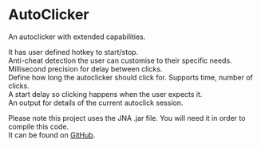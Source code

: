 AutoClicker
===========

An autoclicker with extended capabilities.
<p>
It has user defined hotkey to start/stop.<br>
Anti-cheat detection the user can customise to their specific needs.<br>
Millisecond precision for delay between clicks.<br>
Define how long the autoclicker should click for. Supports time, number of clicks.<br>
A start delay so clicking happens when the user expects it.<br>
An output for details of the current autoclick session.
<p>
Please note this project uses the JNA .jar file. You will need it in order to compile this code.<br>
It can be found on <a href=https://github.com/twall/jna>GitHub</a>.
